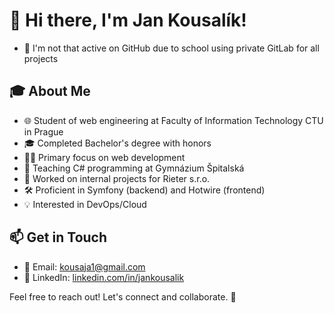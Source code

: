 # 👋 Hi there, I'm Jan Kousalík!
- 🔴 I'm not that active on GitHub due to school using private GitLab for all projects

## 🎓 About Me
- 🌐 Student of web engineering at Faculty of Information Technology CTU in Prague
- 🎓 Completed Bachelor's degree with honors
- 👨‍💻 Primary focus on web development
- 💼 Teaching C# programming at Gymnázium Špitalská
- 🔧 Worked on internal projects for Rieter s.r.o.
- 🛠️ Proficient in Symfony (backend) and Hotwire (frontend)
- 💡 Interested in DevOps/Cloud

  
## 📫 Get in Touch
- 📧 Email: kousaja1@gmail.com
- 🔗 LinkedIn: [linkedin.com/in/jankousalik](https://www.linkedin.com/in/jan-kousal%C3%ADk-57092a234/)

Feel free to reach out! Let's connect and collaborate. 🚀
